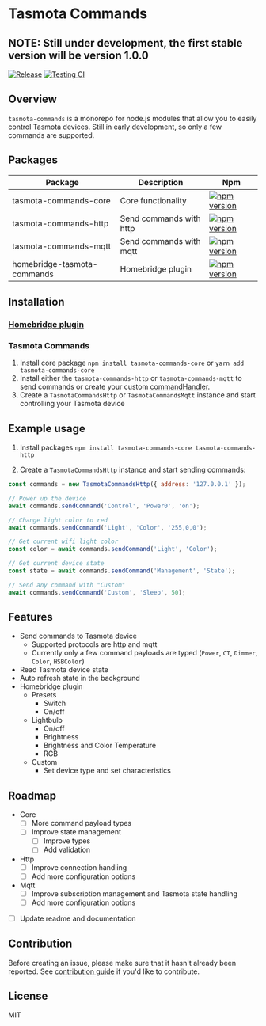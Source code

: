 # Tasmota Commands

## NOTE: Still under development, the first stable version will be version 1.0.0

[![Release](https://github.com/panusoi/tasmota-commands/actions/workflows/release.yml/badge.svg)](https://github.com/panusoi/tasmota-commands/actions/workflows/release.yml) [![Testing CI](https://github.com/panusoi/tasmota-commands/actions/workflows/testing.yml/badge.svg)](https://github.com/panusoi/tasmota-commands/actions/workflows/testing.yml)

## Overview

`tasmota-commands` is a monorepo for node.js modules that allow you to easily control Tasmota devices. Still in early development, so only a few commands are supported.

## Packages

| Package                     | Description             | Npm                                                                                                                                   |
| --------------------------- | ----------------------- | ------------------------------------------------------------------------------------------------------------------------------------- |
| tasmota-commands-core       | Core functionality      | [![npm version](https://badge.fury.io/js/tasmota-commands-core.svg)](https://www.npmjs.com/package/tasmota-commands-core)             |
| tasmota-commands-http       | Send commands with http | [![npm version](https://badge.fury.io/js/tasmota-commands-http.svg)](https://www.npmjs.com/package/tasmota-commands-http)             |
| tasmota-commands-mqtt       | Send commands with mqtt | [![npm version](https://badge.fury.io/js/tasmota-commands-mqtt.svg)](https://www.npmjs.com/package/tasmota-commands-mqtt)             |
| homebridge-tasmota-commands | Homebridge plugin       | [![npm version](https://badge.fury.io/js/homebridge-tasmota-commands.svg)](https://www.npmjs.com/package/homebridge-tasmota-commands) |

## Installation

### [Homebridge plugin](./packages/tasmota-commands-homebridge/README.md#install)

### Tasmota Commands

1. Install core package `npm install tasmota-commands-core` or `yarn add tasmota-commands-core`
2. Install either the `tasmota-commands-http` or `tasmota-commands-mqtt` to send commands or create your custom [commandHandler](./packages/tasmota-commands-core/README.md#custom-command-handler).
3. Create a `TasmotaCommandsHttp` or `TasmotaCommandsMqtt` instance and start controlling your Tasmota device

## Example usage

1. Install packages `npm install tasmota-commands-core tasmota-commands-http`

2. Create a `TasmotaCommandsHttp` instance and start sending commands:

```javascript
const commands = new TasmotaCommandsHttp({ address: '127.0.0.1' });

// Power up the device
await commands.sendCommand('Control', 'Power0', 'on');

// Change light color to red
await commands.sendCommand('Light', 'Color', '255,0,0');

// Get current wifi light color
const color = await commands.sendCommand('Light', 'Color');

// Get current device state
const state = await commands.sendCommand('Management', 'State');

// Send any command with "Custom"
await commands.sendCommand('Custom', 'Sleep', 50);
```

## Features

- Send commands to Tasmota device
  - Supported protocols are http and mqtt
  - Currently only a few command payloads are typed (`Power`, `CT`, `Dimmer`, `Color`, `HSBColor`)
- Read Tasmota device state
- Auto refresh state in the background
- Homebridge plugin
  - Presets
    - Switch
    - On/off
  - Lightbulb
    - On/off
    - Brightness
    - Brightness and Color Temperature
    - RGB
  - Custom
    - Set device type and set characteristics

## Roadmap

- Core
  - [ ] More command payload types
  - [ ] Improve state management
    - [ ] Improve types
    - [ ] Add validation
- Http
  - [ ] Improve connection handling
  - [ ] Add more configuration options
- Mqtt
  - [ ] Improve subscription management and Tasmota state handling
  - [ ] Add more configuration options
- [ ] Update readme and documentation

## Contribution

Before creating an issue, please make sure that it hasn't already been reported. See [contribution guide](./CONTRIBUTING.md) if you'd like to contribute.

## License

MIT

